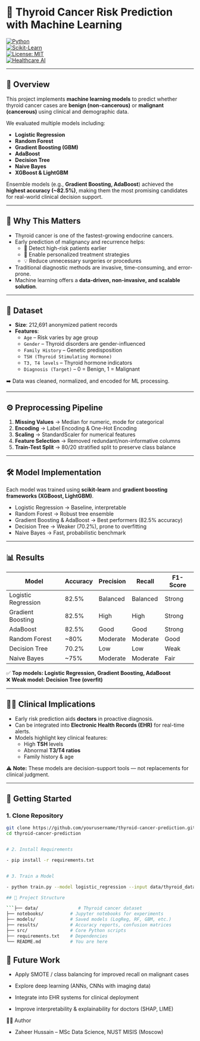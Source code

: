 # 🧬 Thyroid Cancer Risk Prediction with Machine Learning  

[![Python](https://img.shields.io/badge/Python-3.8%2B-blue)](https://www.python.org/)  
[![Scikit-Learn](https://img.shields.io/badge/ML-ScikitLearn-orange)](https://scikit-learn.org/)  
[![License: MIT](https://img.shields.io/badge/License-MIT-green.svg)](LICENSE)  
[![Healthcare AI](https://img.shields.io/badge/AI-Healthcare-red)](#)  

---

## 📖 Overview
This project implements **machine learning models** to predict whether thyroid cancer cases are **benign (non-cancerous)** or **malignant (cancerous)** using clinical and demographic data.  

We evaluated multiple models including:  
- **Logistic Regression**  
- **Random Forest**  
- **Gradient Boosting (GBM)**  
- **AdaBoost**  
- **Decision Tree**  
- **Naive Bayes**  
- **XGBoost & LightGBM**  

Ensemble models (e.g., **Gradient Boosting, AdaBoost**) achieved the **highest accuracy (~82.5%)**, making them the most promising candidates for real-world clinical decision support.  

---

## 🚨 Why This Matters
- Thyroid cancer is one of the fastest-growing endocrine cancers.  
- Early prediction of malignancy and recurrence helps:  
  - 🧪 Detect high-risk patients earlier  
  - 🎯 Enable personalized treatment strategies  
  - 💡 Reduce unnecessary surgeries or procedures  
- Traditional diagnostic methods are invasive, time-consuming, and error-prone.  
- Machine learning offers a **data-driven, non-invasive, and scalable solution**.  

---

## 🧾 Dataset
- **Size**: 212,691 anonymized patient records  
- **Features**:  
  - `Age` – Risk varies by age group  
  - `Gender` – Thyroid disorders are gender-influenced  
  - `Family History` – Genetic predisposition  
  - `TSH (Thyroid Stimulating Hormone)`  
  - `T3, T4 levels` – Thyroid hormone indicators  
  - `Diagnosis (Target)` – 0 = Benign, 1 = Malignant  

➡️ Data was cleaned, normalized, and encoded for ML processing.  

---

## ⚙️ Preprocessing Pipeline
1. **Missing Values** → Median for numeric, mode for categorical  
2. **Encoding** → Label Encoding & One-Hot Encoding  
3. **Scaling** → StandardScaler for numerical features  
4. **Feature Selection** → Removed redundant/non-informative columns  
5. **Train-Test Split** → 80/20 stratified split to preserve class balance  

---

## 🛠️ Model Implementation
Each model was trained using **scikit-learn** and **gradient boosting frameworks (XGBoost, LightGBM)**.  

- Logistic Regression → Baseline, interpretable  
- Random Forest → Robust tree ensemble  
- Gradient Boosting & AdaBoost → Best performers (82.5% accuracy)  
- Decision Tree → Weaker (70.2%), prone to overfitting  
- Naive Bayes → Fast, probabilistic benchmark  

---

## 📊 Results
| Model                | Accuracy | Precision | Recall | F1-Score |
|----------------------|----------|-----------|--------|----------|
| Logistic Regression  | 82.5%    | Balanced  | Balanced | Strong |
| Gradient Boosting    | 82.5%    | High      | High     | Strong |
| AdaBoost             | 82.5%    | Good      | Good     | Strong |
| Random Forest        | ~80%     | Moderate  | Moderate | Good |
| Decision Tree        | 70.2%    | Low       | Low      | Weak |
| Naive Bayes          | ~75%     | Moderate  | Moderate | Fair |

✅ **Top models: Logistic Regression, Gradient Boosting, AdaBoost**  
❌ **Weak model: Decision Tree (overfit)**  

---

## 🧑‍⚕️ Clinical Implications
- Early risk prediction aids **doctors** in proactive diagnosis.  
- Can be integrated into **Electronic Health Records (EHR)** for real-time alerts.  
- Models highlight key clinical features:  
  - High **TSH** levels  
  - Abnormal **T3/T4 ratios**  
  - Family history & age  

⚠️ **Note:** These models are decision-support tools — not replacements for clinical judgment.  

---

## 🚀 Getting Started



### 1. Clone Repository
```bash
git clone https://github.com/yourusername/thyroid-cancer-prediction.git
cd thyroid-cancer-prediction


# 2. Install Requirements

- pip install -r requirements.txt


# 3. Train a Model

- python train.py --model logistic_regression --input data/thyroid_dataset.csv

## 📂 Project Structure

```├── data/               # Thyroid cancer dataset
├── notebooks/          # Jupyter notebooks for experiments
├── models/             # Saved models (LogReg, RF, GBM, etc.)
├── results/            # Accuracy reports, confusion matrices
├── src/                # Core Python scripts
├── requirements.txt    # Dependencies
└── README.md           # You are here
```

## 🔮 Future Work

- Apply SMOTE / class balancing for improved recall on malignant cases

- Explore deep learning (ANNs, CNNs with imaging data)

- Integrate into EHR systems for clinical deployment

- Improve interpretability & explainability for doctors (SHAP, LIME)


🧑‍💻 Author
- Zaheer Hussain – MSc Data Science, NUST MISIS (Moscow)
